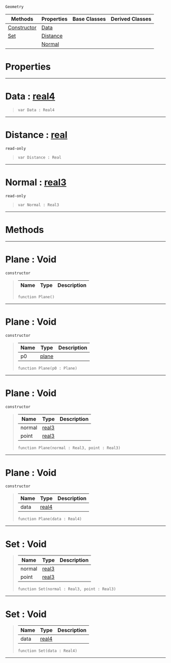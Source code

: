  `Geometry`

|Methods|Properties|Base Classes|Derived Classes|
|---|---|---|---|
|[ Constructor](https://github.com/ArendDanielek/ZeroDocsTest/blob/master/code_reference/class_reference/plane.markdown#plane-void)|[ Data](https://github.com/ArendDanielek/ZeroDocsTest/blob/master/code_reference/class_reference/plane.markdown#data-zero-engine-documen)| | |
|[ Set](https://github.com/ArendDanielek/ZeroDocsTest/blob/master/code_reference/class_reference/plane.markdown#set-void)|[ Distance](https://github.com/ArendDanielek/ZeroDocsTest/blob/master/code_reference/class_reference/plane.markdown#distance-zero-engine-doc)| | |
| |[ Normal](https://github.com/ArendDanielek/ZeroDocsTest/blob/master/code_reference/class_reference/plane.markdown#normal-zero-engine-docum)| | |


 #  Properties


---  
 #  Data : [real4](https://github.com/ArendDanielek/ZeroDocsTest/blob/master/code_reference/zilch_base_types/real4.markdown)

> 
> ``` lang=cpp, name=Zilch
> var Data : Real4


---  
 #  Distance : [real](https://github.com/ArendDanielek/ZeroDocsTest/blob/master/code_reference/zilch_base_types/real.markdown)

 `read-only`

> 
> ``` lang=cpp, name=Zilch
> var Distance : Real


---  
 #  Normal : [real3](https://github.com/ArendDanielek/ZeroDocsTest/blob/master/code_reference/zilch_base_types/real3.markdown)

 `read-only`

> 
> ``` lang=cpp, name=Zilch
> var Normal : Real3


---  
 #  Methods


---  
 #  Plane : Void

 `constructor`

> 
> |Name|Type|Description|
> |---|---|---|
> ``` lang=cpp, name=Zilch
> function Plane()
> ``` 


---  
 #  Plane : Void

 `constructor`

> 
> |Name|Type|Description|
> |---|---|---|
> |p0|[plane](https://github.com/ArendDanielek/ZeroDocsTest/blob/master/code_reference/class_reference/plane.markdown)| |
> ``` lang=cpp, name=Zilch
> function Plane(p0 : Plane)
> ``` 


---  
 #  Plane : Void

 `constructor`

> 
> |Name|Type|Description|
> |---|---|---|
> |normal|[real3](https://github.com/ArendDanielek/ZeroDocsTest/blob/master/code_reference/zilch_base_types/real3.markdown)| |
> |point|[real3](https://github.com/ArendDanielek/ZeroDocsTest/blob/master/code_reference/zilch_base_types/real3.markdown)| |
> ``` lang=cpp, name=Zilch
> function Plane(normal : Real3, point : Real3)
> ``` 


---  
 #  Plane : Void

 `constructor`

> 
> |Name|Type|Description|
> |---|---|---|
> |data|[real4](https://github.com/ArendDanielek/ZeroDocsTest/blob/master/code_reference/zilch_base_types/real4.markdown)| |
> ``` lang=cpp, name=Zilch
> function Plane(data : Real4)
> ``` 


---  
 #  Set : Void

> 
> |Name|Type|Description|
> |---|---|---|
> |normal|[real3](https://github.com/ArendDanielek/ZeroDocsTest/blob/master/code_reference/zilch_base_types/real3.markdown)| |
> |point|[real3](https://github.com/ArendDanielek/ZeroDocsTest/blob/master/code_reference/zilch_base_types/real3.markdown)| |
> ``` lang=cpp, name=Zilch
> function Set(normal : Real3, point : Real3)
> ``` 


---  
 #  Set : Void

> 
> |Name|Type|Description|
> |---|---|---|
> |data|[real4](https://github.com/ArendDanielek/ZeroDocsTest/blob/master/code_reference/zilch_base_types/real4.markdown)| |
> ``` lang=cpp, name=Zilch
> function Set(data : Real4)
> ``` 


---  
 
  
  
  
  
  
  
  

 